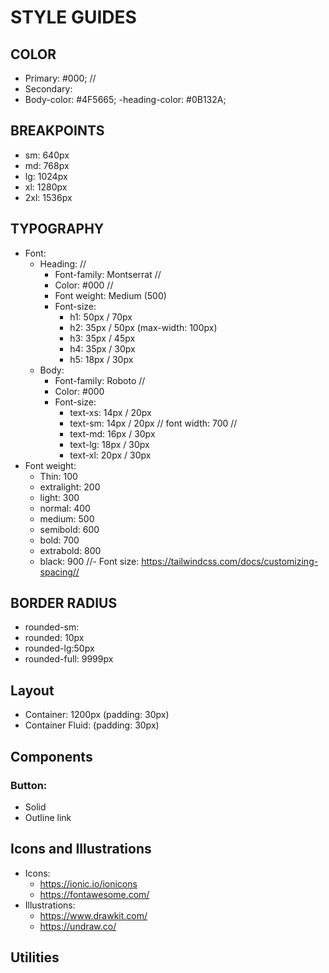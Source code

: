 # STYLE GUIDES

## COLOR

- Primary: #000;   //
- Secondary:
- Body-color: #4F5665;
-heading-color: #0B132A;

## BREAKPOINTS

- sm: 640px
- md: 768px
- lg: 1024px
- xl: 1280px
- 2xl: 1536px

## TYPOGRAPHY

- Font:
  - Heading:                //
    - Font-family: Montserrat   //
    - Color: #000             //
    - Font weight: Medium (500)
    - Font-size:
      - h1: 50px / 70px
      - h2: 35px / 50px (max-width: 100px)
      - h3: 35px / 45px
      - h4: 35px / 30px
      - h5: 18px / 30px
  - Body:
    - Font-family: Roboto     //
    - Color: #000
    - Font-size:
      - text-xs: 14px / 20px       
      - text-sm: 14px / 20px // font width: 700 // 
      - text-md: 16px / 30px
      - text-lg: 18px / 30px
      - text-xl: 20px / 30px
- Font weight:
  - Thin: 100
  - extralight: 200
  - light: 300
  - normal: 400
  - medium: 500
  - semibold: 600
  - bold: 700
  - extrabold: 800
  - black: 900
//- Font size: https://tailwindcss.com/docs/customizing-spacing//

## BORDER RADIUS

- rounded-sm:
- rounded: 10px
- rounded-lg:50px
- rounded-full: 9999px

## Layout

- Container: 1200px (padding: 30px)
- Container Fluid: (padding: 30px)

## Components

### Button:

- Solid
- Outline
link

## Icons and Illustrations

- Icons:
  - https://ionic.io/ionicons
  - https://fontawesome.com/
- Illustrations:
  - https://www.drawkit.com/
  - https://undraw.co/

## Utilities